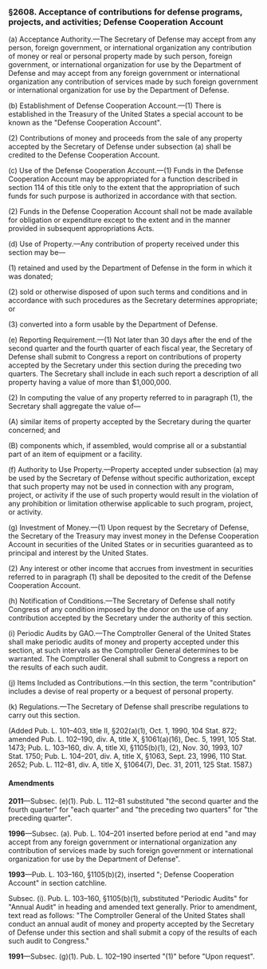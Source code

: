 ### §2608. Acceptance of contributions for defense programs, projects, and activities; Defense Cooperation Account ###

(a) Acceptance Authority.—The Secretary of Defense may accept from any person, foreign government, or international organization any contribution of money or real or personal property made by such person, foreign government, or international organization for use by the Department of Defense and may accept from any foreign government or international organization any contribution of services made by such foreign government or international organization for use by the Department of Defense.

(b) Establishment of Defense Cooperation Account.—(1) There is established in the Treasury of the United States a special account to be known as the "Defense Cooperation Account".

(2) Contributions of money and proceeds from the sale of any property accepted by the Secretary of Defense under subsection (a) shall be credited to the Defense Cooperation Account.

(c) Use of the Defense Cooperation Account.—(1) Funds in the Defense Cooperation Account may be appropriated for a function described in section 114 of this title only to the extent that the appropriation of such funds for such purpose is authorized in accordance with that section.

(2) Funds in the Defense Cooperation Account shall not be made available for obligation or expenditure except to the extent and in the manner provided in subsequent appropriations Acts.

(d) Use of Property.—Any contribution of property received under this section may be—

(1) retained and used by the Department of Defense in the form in which it was donated;

(2) sold or otherwise disposed of upon such terms and conditions and in accordance with such procedures as the Secretary determines appropriate; or

(3) converted into a form usable by the Department of Defense.

(e) Reporting Requirement.—(1) Not later than 30 days after the end of the second quarter and the fourth quarter of each fiscal year, the Secretary of Defense shall submit to Congress a report on contributions of property accepted by the Secretary under this section during the preceding two quarters. The Secretary shall include in each such report a description of all property having a value of more than $1,000,000.

(2) In computing the value of any property referred to in paragraph (1), the Secretary shall aggregate the value of—

(A) similar items of property accepted by the Secretary during the quarter concerned; and

(B) components which, if assembled, would comprise all or a substantial part of an item of equipment or a facility.

(f) Authority to Use Property.—Property accepted under subsection (a) may be used by the Secretary of Defense without specific authorization, except that such property may not be used in connection with any program, project, or activity if the use of such property would result in the violation of any prohibition or limitation otherwise applicable to such program, project, or activity.

(g) Investment of Money.—(1) Upon request by the Secretary of Defense, the Secretary of the Treasury may invest money in the Defense Cooperation Account in securities of the United States or in securities guaranteed as to principal and interest by the United States.

(2) Any interest or other income that accrues from investment in securities referred to in paragraph (1) shall be deposited to the credit of the Defense Cooperation Account.

(h) Notification of Conditions.—The Secretary of Defense shall notify Congress of any condition imposed by the donor on the use of any contribution accepted by the Secretary under the authority of this section.

(i) Periodic Audits by GAO.—The Comptroller General of the United States shall make periodic audits of money and property accepted under this section, at such intervals as the Comptroller General determines to be warranted. The Comptroller General shall submit to Congress a report on the results of each such audit.

(j) Items Included as Contributions.—In this section, the term "contribution" includes a devise of real property or a bequest of personal property.

(k) Regulations.—The Secretary of Defense shall prescribe regulations to carry out this section.

(Added Pub. L. 101–403, title II, §202(a)(1), Oct. 1, 1990, 104 Stat. 872; amended Pub. L. 102–190, div. A, title X, §1061(a)(16), Dec. 5, 1991, 105 Stat. 1473; Pub. L. 103–160, div. A, title XI, §1105(b)(1), (2), Nov. 30, 1993, 107 Stat. 1750; Pub. L. 104–201, div. A, title X, §1063, Sept. 23, 1996, 110 Stat. 2652; Pub. L. 112–81, div. A, title X, §1064(7), Dec. 31, 2011, 125 Stat. 1587.)

#### Amendments ####

**2011**—Subsec. (e)(1). Pub. L. 112–81 substituted "the second quarter and the fourth quarter" for "each quarter" and "the preceding two quarters" for "the preceding quarter".

**1996**—Subsec. (a). Pub. L. 104–201 inserted before period at end "and may accept from any foreign government or international organization any contribution of services made by such foreign government or international organization for use by the Department of Defense".

**1993**—Pub. L. 103–160, §1105(b)(2), inserted "; Defense Cooperation Account" in section catchline.

Subsec. (i). Pub. L. 103–160, §1105(b)(1), substituted "Periodic Audits" for "Annual Audit" in heading and amended text generally. Prior to amendment, text read as follows: "The Comptroller General of the United States shall conduct an annual audit of money and property accepted by the Secretary of Defense under this section and shall submit a copy of the results of each such audit to Congress."

**1991**—Subsec. (g)(1). Pub. L. 102–190 inserted "(1)" before "Upon request".